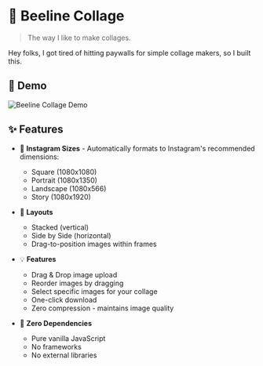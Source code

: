 # 📸 Beeline Collage

> The way I like to make collages.

Hey folks, I got tired of hitting paywalls for simple collage makers, so I built this.

## 🎥 Demo

![Beeline Collage Demo](path/to/your/demo.gif)

## ✨ Features

- 🎯 **Instagram Sizes** - Automatically formats to Instagram's recommended dimensions:
  - Square (1080x1080)
  - Portrait (1080x1350)
  - Landscape (1080x566)
  - Story (1080x1920)

- 🎨 **Layouts**
  - Stacked (vertical)
  - Side by Side (horizontal)
  - Drag-to-position images within frames

- 💡 **Features**
  - Drag & Drop image upload
  - Reorder images by dragging
  - Select specific images for your collage
  - One-click download
  - Zero compression - maintains image quality

- 🎉 **Zero Dependencies**
  - Pure vanilla JavaScript
  - No frameworks
  - No external libraries
